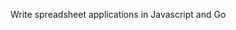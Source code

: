 Write spreadsheet applications in Javascript and Go

<div id="example1"></div>
<br>
<br>
<div id="example2"></div>
